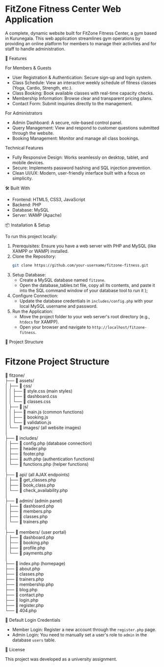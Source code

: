 
# FitZone Fitness Center Web Application

A complete, dynamic website built for FitZone Fitness Center, a gym based in Kurunegala. This web application streamlines gym operations by providing an online platform for members to manage their activities and for staff to handle administration.

🚀 Features

 For Members & Guests
*   User Registration & Authentication: Secure sign-up and login system.
*   Class Schedule: View an interactive weekly schedule of fitness classes (Yoga, Cardio, Strength, etc.).
*   Class Booking: Book available classes with real-time capacity checks.
*   Membership Information: Browse clear and transparent pricing plans.
*   Contact Form: Submit inquiries directly to the management.

 For Administrators
*   Admin Dashboard: A secure, role-based control panel.
*   Query Management: View and respond to customer questions submitted through the website.
*   Booking Management: Monitor and manage all class bookings.

 Technical Features
*   Fully Responsive Design: Works seamlessly on desktop, tablet, and mobile devices.
*   Secure: Implements password hashing and SQL injection prevention.
*   Clean UI/UX: Modern, user-friendly interface built with a focus on simplicity.

🛠️ Built With

*   Frontend: HTML5, CSS3, JavaScript
*   Backend: PHP
*   Database: MySQL
*   Server: WAMP (Apache)

📦 Installation & Setup

To run this project locally:

1.  Prerequisites: Ensure you have a web server with PHP and MySQL (like XAMPP or WAMP) installed.
2.  Clone the Repository:
    ```bash
    git clone https://github.com/your-username/fitzone-fitness.git
    ```
3.  Setup Database:
    *   Create a MySQL database named `fitzone`.
    *   Open the database_tables.txt file, copy all its contents, and paste it into the SQL command window of your database tool to run it
);
4.  Configure Connection:
    *   Update the database credentials in `includes/config.php` with your local MySQL username and password.
5.  Run the Application:
    *   Move the project folder to your web server's root directory (e.g., `htdocs` for XAMPP).
    *   Open your browser and navigate to `http://localhost/fitzone-fitness`.

📁 Project Structure

# Fitzone Project Structure

📂 fitzone/  
├── 📂 assets/  
│   ├── 📂 css/  
│   │   ├── 📄 style.css (main styles)  
│   │   ├── 📄 dashboard.css  
│   │   └── 📄 classes.css  
│   ├── 📂 js/  
│   │   ├── 📄 main.js (common functions)  
│   │   ├── 📄 booking.js  
│   │   └── 📄 validation.js  
│   └── 📂 images/ (all website images)  
│  
├── 📂 includes/  
│   ├── 📄 config.php (database connection)  
│   ├── 📄 header.php  
│   ├── 📄 footer.php  
│   ├── 📄 auth.php (authentication functions)  
│   └── 📄 functions.php (helper functions)  
│  
├── 📂 api/ (all AJAX endpoints)  
│   ├── 📄 get_classes.php  
│   ├── 📄 book_class.php  
│   └── 📄 check_availability.php  
│  
├── 📂 admin/ (admin panel)  
│   ├── 📄 dashboard.php  
│   ├── 📄 members.php  
│   ├── 📄 classes.php  
│   └── 📄 trainers.php  
│  
├── 📂 members/ (user portal)  
│   ├── 📄 dashboard.php  
│   ├── 📄 booking.php  
│   ├── 📄 profile.php  
│   └── 📄 payments.php  
│  
├── 📄 index.php (homepage)  
├── 📄 about.php  
├── 📄 classes.php  
├── 📄 trainers.php  
├── 📄 membership.php  
├── 📄 blog.php  
├── 📄 contact.php  
├── 📄 login.php  
├── 📄 register.php  
└── 📄 404.php  


👥 Default Login Credentials

*   Member Login: Register a new account through the `register.php` page.
*   Admin Login: You need to manually set a user's role to `admin` in the database `users` table.

📄 License

This project was developed as a university assignment.
